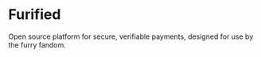 # Furified

Open source platform for secure, verifiable payments, designed for use
by the furry fandom.
